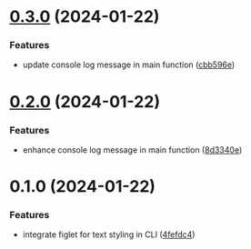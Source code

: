 

# [0.3.0](https://github.com/minnek-digital-studio/utilnek/compare/0.2.0...0.3.0) (2024-01-22)


### Features

* update console log message in main function ([cbb596e](https://github.com/minnek-digital-studio/utilnek/commit/cbb596e29d61a06d74efd1ac57dd886998676c85))

# [0.2.0](https://github.com/minnek-digital-studio/utilnek/compare/0.1.0...0.2.0) (2024-01-22)


### Features

* enhance console log message in main function ([8d3340e](https://github.com/minnek-digital-studio/utilnek/commit/8d3340ef3a2e6725f51c27dd43b68ef46a373a9e))

# 0.1.0 (2024-01-22)


### Features

* integrate figlet for text styling in CLI ([4fefdc4](https://github.com/minnek-digital-studio/utilnek/commit/4fefdc42bf0633758f4b8e01d84c97e25501e493))
